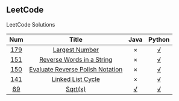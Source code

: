 LeetCode
----------
LeetCode Solutions

| Num  |    Title | Java |Python
|:-----: |:-----------:|:-----:|:-----:|
|[179][179]|[Largest Number][179]|×|[√](./python/179/Solution.py)|
|[151][151]|[ 	Reverse Words in a String][151]|×|[√](./python/151/Solution.py)|
|[150][150]|[Evaluate Reverse Polish Notation][150]|×|[√](./python/150/Solution.py)|
|[141][141]|[Linked List Cycle][141]|×|[√](./python/141/Solution.py)|
|[69][69]|[Sqrt(x)][69]|[√](./python/69/Solution.java)|[√](./python/69/Solution.py)|

[69]:https://oj.leetcode.com/problems/sqrtx/
[141]:https://oj.leetcode.com/problems/linked-list-cycle/
[150]:https://oj.leetcode.com/problems/evaluate-reverse-polish-notation/
[151]:https://oj.leetcode.com/problems/reverse-words-in-a-string/
[179]:https://oj.leetcode.com/problems/largest-number/

